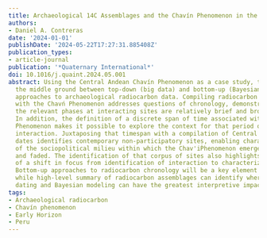 ```yaml
---
title: Archaeological 14C Assemblages and the Chavín Phenomenon in the Central Andes
authors:
- Daniel A. Contreras
date: '2024-01-01'
publishDate: '2024-05-22T17:27:31.885408Z'
publication_types:
- article-journal
publication: '*Quaternary International*'
doi: 10.1016/j.quaint.2024.05.001
abstract: Using the Central Andean Chavín Phenomenon as a case study, this paper explores
  the middle ground between top-down (big data) and bottom-up (Bayesian modeling)
  approaches to archaeological radiocarbon data. Compiling radiocarbon dates associated
  with the Chavń Phenomenon addresses questions of chronology, demonstrating that
  the relevant phases at interacting sites are relatively brief and broadly contemporary.
  In addition, the definition of a discrete span of time associated with the Chav'
  ́Phenomenon makes it possible to explore the context for that period of heightened
  interaction. Juxtaposing that timespan with a compilation of Central Andean radiocarbon
  dates identifies contemporary non-participatory sites, enabling characterization
  of the sociopolitical milieu within which the Chav'iṔhenomenon emerged, flourished,
  and faded. The identification of that corpus of sites also highlights the importance
  of a shift in focus from identification of interaction to characterization of interaction.
  Bottom-up approaches to radiocarbon chronology will be a key element of that effort,
  while high-level summary of radiocarbon assemblages can identify where additional
  dating and Bayesian modeling can have the greatest interpretive impact.
tags:
- Archaeological radiocarbon
- Chavín phenomenon
- Early Horizon
- Peru
---
```

